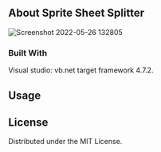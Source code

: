 <!-- ABOUT THE PROJECT -->
## About Sprite Sheet Splitter

![Screenshot 2022-05-26 132805](https://user-images.githubusercontent.com/75917656/170574647-f7e51b8e-6c25-4d6e-9e8e-66fa35e33f16.png)


<!-- BUILT WITH  -->
### Built With

Visual studio: vb<span>.net</span> target framework 4.7.2.


<!-- USAGE EXAMPLES -->
## Usage



<!-- LICENSE -->
## License

Distributed under the MIT License.

